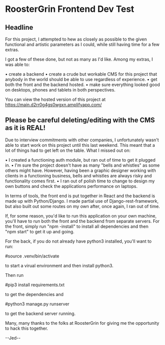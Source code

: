 # RoosterGrin Frontend Dev Test

## Headline

For this project, I attempted to hew as closely as possible to the given functional and artistic parameters as I could, while still having time for a few extras.

I got a few of these done, but not as many as I'd like.  Among my extras, I was able to:

• create a backend
• create a crude but workable CMS for this project that anybody in the world should be able to use regardless of experience.
• get both the front and the backend hosted.
• make sure everything looked good on desktops, phones and tablets in both perspectives.

You can view the hosted version of this project at https://main.d2rr0g4gs0wgxn.amplifyapp.com/

## Please be careful deleting/editing with the CMS as it is REAL!

Due to interview commitments with other companies, I unfortunately wasn't able to start work on this project until this last weekend. This meant that a lot of things had to get left on the table. What I missed out on:

• I created a functioning auth module, but ran out of time to get it plugged in.
• I'm sure the project doesn't have as many "bells and whistles" as some others might have.  However, having been a graphic designer working with clients in a functioning business, bells and whistles are always risky and functionality comes first.
• I ran out of polish time to change to design my own buttons and check the applications performance on laptops.

In terms of tools, the front end is put together in React and the backend is made up with Python/Django. I made partial use of Django-rest-framework, but also built out some routes on my own after, once again, I ran out of time. 

If, for some reason, you'd like to run this application on your own machine, you'll have to run both the front and the backend from separate servers.  For the front, simply run "npm -install" to install all dependencies and then "npm start" to get it up and going. 

For the back, if you do not already have python3 installed, you'll want to run:

#source .venv/bin/activate

to start a virual environment and then install python3.  

Then run 

#pip3 install requirements.txt 

to get the dependencies and

#python3 manage.py runserver

to get the backend server running.

Many, many thanks to the folks at RoosterGrin for giving me the opportunity to hack this together.

--Jed--
